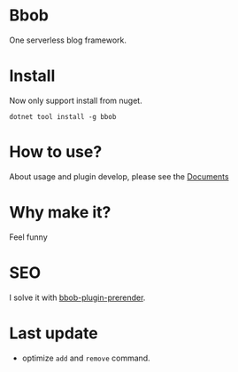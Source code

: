 # Bbob
One serverless blog framework.

# Install
Now only support install from nuget.
```
dotnet tool install -g bbob
```

# How to use?
About usage and plugin develop, please see the [Documents](https://reknij.github.io/Bbob.Doc/)

# Why make it?
Feel funny

# SEO
I solve it with [bbob-plugin-prerender](https://github.com/Reknij/bbob-plugin-prerender).

# Last update
- optimize `add` and `remove` command.
